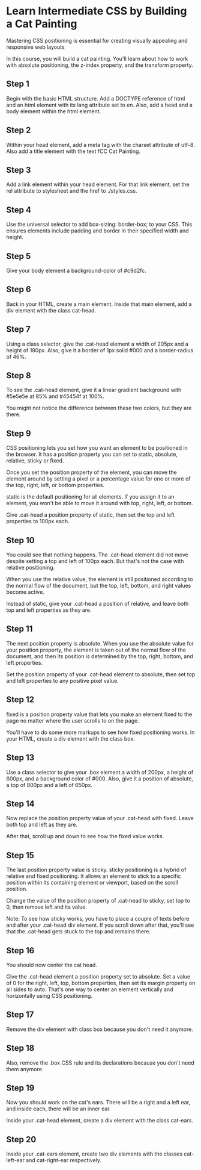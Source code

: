 # Learn Intermediate CSS by Building a Cat Painting

Mastering CSS positioning is essential for creating visually appealing and responsive web layouts

In this course, you will build a cat painting. You'll learn about how to work with absolute positioning, the z-index property, and the transform property.

## Step 1

Begin with the basic HTML structure. Add a DOCTYPE reference of html and an html element with its lang attribute set to en. Also, add a head and a body element within the html element.

## Step 2

Within your head element, add a meta tag with the charset attribute of utf-8. Also add a title element with the text fCC Cat Painting.

## Step 3

Add a link element within your head element. For that link element, set the rel attribute to stylesheet and the href to ./styles.css.

## Step 4

Use the universal selector to add box-sizing: border-box; to your CSS. This ensures elements include padding and border in their specified width and height.

## Step 5

Give your body element a background-color of #c9d2fc.

## Step 6

Back in your HTML, create a main element. Inside that main element, add a div element with the class cat-head.

## Step 7

Using a class selector, give the .cat-head element a width of 205px and a height of 180px. Also, give it a border of 1px solid #000 and a border-radius of 46%.

## Step 8

To see the .cat-head element, give it a linear gradient background with #5e5e5e at 85% and #45454f at 100%.

You might not notice the difference between these two colors, but they are there.

## Step 9

CSS positioning lets you set how you want an element to be positioned in the browser. It has a position property you can set to static, absolute, relative, sticky or fixed.

Once you set the position property of the element, you can move the element around by setting a pixel or a percentage value for one or more of the top, right, left, or bottom properties.

static is the default positioning for all elements. If you assign it to an element, you won't be able to move it around with top, right, left, or bottom.

Give .cat-head a position property of static, then set the top and left properties to 100px each.

## Step 10

You could see that nothing happens. The .cat-head element did not move despite setting a top and left of 100px each. But that's not the case with relative positioning.

When you use the relative value, the element is still positioned according to the normal flow of the document, but the top, left, bottom, and right values become active.

Instead of static, give your .cat-head a position of relative, and leave both top and left properties as they are.

## Step 11

The next position property is absolute. When you use the absolute value for your position property, the element is taken out of the normal flow of the document, and then its position is determined by the top, right, bottom, and left properties.

Set the position property of your .cat-head element to absolute, then set top and left properties to any positive pixel value.

## Step 12

fixed is a position property value that lets you make an element fixed to the page no matter where the user scrolls to on the page.

You'll have to do some more markups to see how fixed positioning works. In your HTML, create a div element with the class box.

## Step 13

Use a class selector to give your .box element a width of 200px, a height of 600px, and a background color of #000. Also, give it a position of absolute, a top of 800px and a left of 650px.

## Step 14

Now replace the position property value of your .cat-head with fixed. Leave both top and left as they are.

After that, scroll up and down to see how the fixed value works.

## Step 15

The last position property value is sticky. sticky positioning is a hybrid of relative and fixed positioning. It allows an element to stick to a specific position within its containing element or viewport, based on the scroll position.

Change the value of the position property of .cat-head to sticky, set top to 0, then remove left and its value.

Note: To see how sticky works, you have to place a couple of texts before and after your .cat-head div element. If you scroll down after that, you'll see that the .cat-head gets stuck to the top and remains there.

## Step 16

You should now center the cat head.

Give the .cat-head element a position property set to absolute. Set a value of 0 for the right, left, top, bottom properties, then set its margin property on all sides to auto. That's one way to center an element vertically and horizontally using CSS positioning.

## Step 17

Remove the div element with class box because you don't need it anymore.

## Step 18

Also, remove the .box CSS rule and its declarations because you don't need them anymore.

## Step 19

Now you should work on the cat's ears. There will be a right and a left ear, and inside each, there will be an inner ear.

Inside your .cat-head element, create a div element with the class cat-ears.

## Step 20

Inside your .cat-ears element, create two div elements with the classes cat-left-ear and cat-right-ear respectively.



